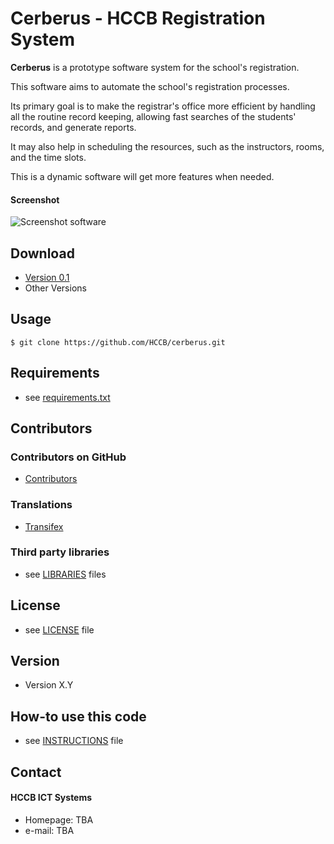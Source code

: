 Cerberus - HCCB Registration System
======
**Cerberus** is a prototype software system for the school's registration. 

This software aims to automate the school's registration processes.

Its primary goal is to make the registrar's office more efficient by handling
all the routine record keeping, allowing fast searches of the students' 
records, and generate reports.

It may also help in scheduling the resources, such as the instructors, 
rooms, and the time slots.

This is a dynamic software will get more features when needed.

#### Screenshot
![Screenshot software](http://url/screenshot-software.png "screenshot software")

## Download
* [Version 0.1](https://github.com/HCCB/cerberus/archive/master.zip)
* Other Versions

## Usage
```
$ git clone https://github.com/HCCB/cerberus.git
```

## Requirements
* see [requirements.txt](https://github.com/HCCB/cerberus/requirements.txt)

## Contributors

### Contributors on GitHub
* [Contributors](https://github.com/HCCB/cerberus/graphs/contributors)

### Translations
* [Transifex](https://www.transifex.com/projects/p/cerberus/)

### Third party libraries
* see [LIBRARIES](https://github.com/HCCB/cerberus/blob/master/LIBRARIES.md) files

## License 
* see [LICENSE](https://github.com/HCCB/cerberus/blob/master/LICENSE.md) file

## Version 
* Version X.Y

## How-to use this code
* see [INSTRUCTIONS](https://github.com/HCCB/cerberus/blob/master/INSTRUCTIONS.md) file

## Contact
#### HCCB ICT Systems
* Homepage: TBA
* e-mail: TBA

